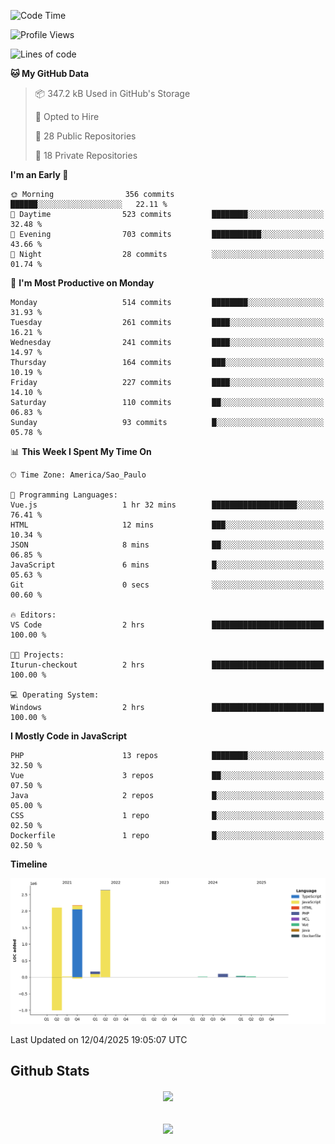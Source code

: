  
<!--START_SECTION:waka-->
![Code Time](http://img.shields.io/badge/Code%20Time-1%2C853%20hrs%2034%20mins-blue)

![Profile Views](http://img.shields.io/badge/Profile%20Views-0-blue)

![Lines of code](https://img.shields.io/badge/From%20Hello%20World%20I%27ve%20Written-7.2%20million%20lines%20of%20code-blue)

**🐱 My GitHub Data** 

> 📦 347.2 kB Used in GitHub's Storage 
 > 
> 💼 Opted to Hire
 > 
> 📜 28 Public Repositories 
 > 
> 🔑 18 Private Repositories 
 > 
**I'm an Early 🐤** 

```text
🌞 Morning                356 commits         ██████░░░░░░░░░░░░░░░░░░░   22.11 % 
🌆 Daytime                523 commits         ████████░░░░░░░░░░░░░░░░░   32.48 % 
🌃 Evening                703 commits         ███████████░░░░░░░░░░░░░░   43.66 % 
🌙 Night                  28 commits          ░░░░░░░░░░░░░░░░░░░░░░░░░   01.74 % 
```
📅 **I'm Most Productive on Monday** 

```text
Monday                   514 commits         ████████░░░░░░░░░░░░░░░░░   31.93 % 
Tuesday                  261 commits         ████░░░░░░░░░░░░░░░░░░░░░   16.21 % 
Wednesday                241 commits         ████░░░░░░░░░░░░░░░░░░░░░   14.97 % 
Thursday                 164 commits         ███░░░░░░░░░░░░░░░░░░░░░░   10.19 % 
Friday                   227 commits         ████░░░░░░░░░░░░░░░░░░░░░   14.10 % 
Saturday                 110 commits         ██░░░░░░░░░░░░░░░░░░░░░░░   06.83 % 
Sunday                   93 commits          █░░░░░░░░░░░░░░░░░░░░░░░░   05.78 % 
```


📊 **This Week I Spent My Time On** 

```text
🕑︎ Time Zone: America/Sao_Paulo

💬 Programming Languages: 
Vue.js                   1 hr 32 mins        ███████████████████░░░░░░   76.41 % 
HTML                     12 mins             ███░░░░░░░░░░░░░░░░░░░░░░   10.34 % 
JSON                     8 mins              ██░░░░░░░░░░░░░░░░░░░░░░░   06.85 % 
JavaScript               6 mins              █░░░░░░░░░░░░░░░░░░░░░░░░   05.63 % 
Git                      0 secs              ░░░░░░░░░░░░░░░░░░░░░░░░░   00.60 % 

🔥 Editors: 
VS Code                  2 hrs               █████████████████████████   100.00 % 

🐱‍💻 Projects: 
Iturun-checkout          2 hrs               █████████████████████████   100.00 % 

💻 Operating System: 
Windows                  2 hrs               █████████████████████████   100.00 % 
```

**I Mostly Code in JavaScript** 

```text
PHP                      13 repos            ████████░░░░░░░░░░░░░░░░░   32.50 % 
Vue                      3 repos             ██░░░░░░░░░░░░░░░░░░░░░░░   07.50 % 
Java                     2 repos             █░░░░░░░░░░░░░░░░░░░░░░░░   05.00 % 
CSS                      1 repo              █░░░░░░░░░░░░░░░░░░░░░░░░   02.50 % 
Dockerfile               1 repo              █░░░░░░░░░░░░░░░░░░░░░░░░   02.50 % 
```



**Timeline**

![Lines of Code chart](https://raw.githubusercontent.com/MaueDev/MaueDev/main/assets/bar_graph.png)


 Last Updated on 12/04/2025 19:05:07 UTC
<!--END_SECTION:waka-->

## Github Stats  
<div align="center"><img src="https://github-readme-stats.vercel.app/api/top-langs/?username=MaueDev&hide_border=true&layout=compact" align="center" /></div>  

<br/>  

<br/>  

<div align="center">
<img src="https://komarev.com/ghpvc/?username=MaueDev&&style=flat-square" align="center" />
</div>  
  
